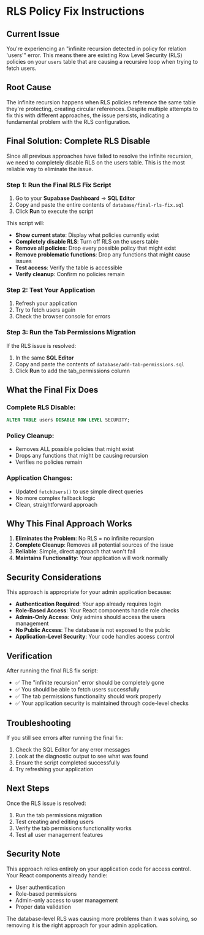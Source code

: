 # RLS Policy Fix Instructions

## Current Issue
You're experiencing an "infinite recursion detected in policy for relation 'users'" error. This means there are existing Row Level Security (RLS) policies on your `users` table that are causing a recursive loop when trying to fetch users.

## Root Cause
The infinite recursion happens when RLS policies reference the same table they're protecting, creating circular references. Despite multiple attempts to fix this with different approaches, the issue persists, indicating a fundamental problem with the RLS configuration.

## Final Solution: Complete RLS Disable

Since all previous approaches have failed to resolve the infinite recursion, we need to completely disable RLS on the users table. This is the most reliable way to eliminate the issue.

### Step 1: Run the Final RLS Fix Script
1. Go to your **Supabase Dashboard** → **SQL Editor**
2. Copy and paste the entire contents of `database/final-rls-fix.sql`
3. Click **Run** to execute the script

This script will:
- **Show current state**: Display what policies currently exist
- **Completely disable RLS**: Turn off RLS on the users table
- **Remove all policies**: Drop every possible policy that might exist
- **Remove problematic functions**: Drop any functions that might cause issues
- **Test access**: Verify the table is accessible
- **Verify cleanup**: Confirm no policies remain

### Step 2: Test Your Application
1. Refresh your application
2. Try to fetch users again
3. Check the browser console for errors

### Step 3: Run the Tab Permissions Migration
If the RLS issue is resolved:
1. In the same **SQL Editor**
2. Copy and paste the contents of `database/add-tab-permissions.sql`
3. Click **Run** to add the tab_permissions column

## What the Final Fix Does

### Complete RLS Disable:
```sql
ALTER TABLE users DISABLE ROW LEVEL SECURITY;
```

### Policy Cleanup:
- Removes ALL possible policies that might exist
- Drops any functions that might be causing recursion
- Verifies no policies remain

### Application Changes:
- Updated `fetchUsers()` to use simple direct queries
- No more complex fallback logic
- Clean, straightforward approach

## Why This Final Approach Works

1. **Eliminates the Problem**: No RLS = no infinite recursion
2. **Complete Cleanup**: Removes all potential sources of the issue
3. **Reliable**: Simple, direct approach that won't fail
4. **Maintains Functionality**: Your application will work normally

## Security Considerations

This approach is appropriate for your admin application because:
- **Authentication Required**: Your app already requires login
- **Role-Based Access**: Your React components handle role checks
- **Admin-Only Access**: Only admins should access the users management
- **No Public Access**: The database is not exposed to the public
- **Application-Level Security**: Your code handles access control

## Verification
After running the final RLS fix script:
- ✅ The "infinite recursion" error should be completely gone
- ✅ You should be able to fetch users successfully
- ✅ The tab permissions functionality should work properly
- ✅ Your application security is maintained through code-level checks

## Troubleshooting
If you still see errors after running the final fix:
1. Check the SQL Editor for any error messages
2. Look at the diagnostic output to see what was found
3. Ensure the script completed successfully
4. Try refreshing your application

## Next Steps
Once the RLS issue is resolved:
1. Run the tab permissions migration
2. Test creating and editing users
3. Verify the tab permissions functionality works
4. Test all user management features

## Security Note
This approach relies entirely on your application code for access control. Your React components already handle:
- User authentication
- Role-based permissions
- Admin-only access to user management
- Proper data validation

The database-level RLS was causing more problems than it was solving, so removing it is the right approach for your admin application. 